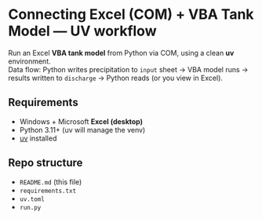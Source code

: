# Connecting Excel (COM) + VBA Tank Model — UV workflow

Run an Excel **VBA tank model** from Python via COM, using a clean **uv** environment.  
Data flow: Python writes precipitation to `input` sheet → VBA model runs → results written to `discharge` → Python reads (or you view in Excel).

## Requirements
- Windows + Microsoft **Excel (desktop)**
- Python 3.11+ (uv will manage the venv)
- [uv](https://docs.astral.sh/uv/) installed

## Repo structure
- `README.md` (this file)
- `requirements.txt`
- `uv.toml`
- `run.py`